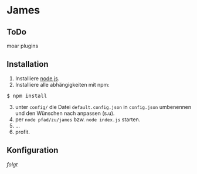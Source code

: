 # James

## ToDo
moar plugins

## Installation

1. Installiere [node.js](http://nodejs.org/).
2. Installiere alle abhängigkeiten mit npm:
<pre>$ npm install</pre>
3. unter `config/` die Datei `default.config.json` in `config.json` umbenennen und den Wünschen nach anpassen (s.u).
4. per `node pfad/zu/james` bzw. `node index.js` starten.
5. ...
6. profit.

## Konfiguration
*folgt*